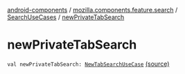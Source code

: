 [android-components](../../index.md) / [mozilla.components.feature.search](../index.md) / [SearchUseCases](index.md) / [newPrivateTabSearch](./new-private-tab-search.md)

# newPrivateTabSearch

`val newPrivateTabSearch: `[`NewTabSearchUseCase`](-new-tab-search-use-case/index.md) [(source)](https://github.com/mozilla-mobile/android-components/blob/master/components/feature/search/src/main/java/mozilla/components/feature/search/SearchUseCases.kt#L141)